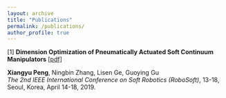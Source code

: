 ```yaml
---
layout: archive
title: "Publications"
permalink: /publications/
author_profile: true
---
```


[1] **Dimension Optimization of Pneumatically Actuated Soft Continuum Manipulators** [[pdf]](https://ieeexplore.ieee.org/stamp/stamp.jsp?tp=&arnumber=8722816)

**Xiangyu Peng**, Ningbin Zhang, Lisen Ge, Guoying Gu           
_The 2nd IEEE International Conference on Soft Robotics (RoboSoft)_, 13-18, Seoul, Korea, April 14-18, 2019.
